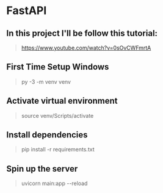 # FastAPI

## In this project I'll be follow this tutorial:
> https://www.youtube.com/watch?v=0sOvCWFmrtA

## First Time Setup Windows

> py -3 -m venv venv

## Activate virtual environment

> source venv/Scripts/activate

## Install dependencies

> pip install -r requirements.txt

## Spin up the server

> uvicorn main:app --reload

